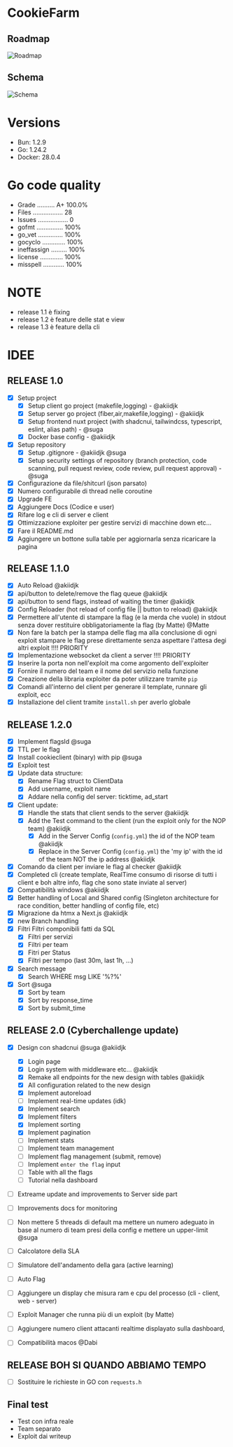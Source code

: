 # CookieFarm

## Roadmap

![Roadmap](images/roadmap.png)

## Schema

![Schema](images/schema.png)

# Versions

- Bun: 1.2.9
- Go: 1.24.2
- Docker: 28.0.4


# Go code quality

- Grade .......... A+ 100.0%
- Files ................. 28
- Issues ................. 0
- gofmt ............... 100%
- go_vet .............. 100%
- gocyclo ............. 100%
- ineffassign ......... 100%
- license ............. 100%
- misspell ............ 100%


# NOTE

- release 1.1 è fixing
- release 1.2 è feature delle stat e view
- release 1.3 è feature della cli



# IDEE

## RELEASE 1.0
- [x] Setup project
  - [x] Setup client go project (makefile,logging) - @akiidjk
  - [x] Setup server go project (fiber,air,makefile,logging) - @akiidjk
  - [x] Setup frontend nuxt project (with shadcnui, tailwindcss, typescript, eslint, alias path) - @suga
  - [x] Docker base config - @akiidjk
- [x] Setup repository
  - [x] Setup .gitignore - @akiidjk @suga
  - [x] Setup security settings of repository (branch protection, code scanning, pull request review, code review, pull request approval) - @suga
- [x] Configurazione da file/shitcurl (json parsato)
- [x] Numero configurabile di thread nelle coroutine
- [x] Upgrade FE
- [x] Aggiungere Docs (Codice e user)
- [x] Rifare log e cli di server e client
- [x] Ottimizzazione exploiter per gestire servizi di macchine down etc...
- [x] Fare il README.md
- [x] Aggiungere un bottone sulla table per aggiornarla senza ricaricare la pagina

## RELEASE 1.1.0
- [x] Auto Reload @akiidjk
- [x] api/button to delete/remove the flag queue @akiidjk
- [x] api/button to send flags, instead of waiting the timer @akiidjk
- [x] Config Reloader (hot reload of config file || button to reload) @akiidjk
- [x] Permettere all'utente di stampare la flag (e la merda che vuole) in stdout senza dover restituire obbligatoriamente la flag (by Matte) @Matte
- [x] Non fare la batch per la stampa delle flag ma alla conclusione di ogni exploit stampare le flag prese direttamente senza aspettare l'attesa degi altri exploit !!!! PRIORITY
- [X] Implementazione websocket da client a server !!!! PRIORITY
- [x] Inserire la porta non nell'exploit ma come argomento dell'exploiter
- [x] Fornire il numero del team e il nome del servizio nella funzione
- [x] Creazione della libraria exploiter da poter utilizzare tramite `pip`
- [x] Comandi all'interno del client per generare il template, runnare gli exploit, ecc
- [x] Installazione del client tramite `install.sh` per averlo globale

## RELEASE 1.2.0

- [x] Implement flagsId @suga
- [x] TTL per le flag
- [x] Install cookieclient (binary) with pip @suga
- [x] Exploit test
- [x] Update data structure:
  - [x] Rename Flag struct to ClientData
  - [x] Add username, exploit name
  - [x] Addare nella config del server: ticktime, ad_start
- [x] Client update:
  - [x] Handle the stats that client sends to the server @akiidjk
  - [x] Add the Test command to the client (run the exploit only for the NOP team) @akiidjk
    - [x] Add in the Server Config (`config.yml`) the id of the NOP team @akiidjk
    - [x] Replace in the Server Config (`config.yml`) the 'my ip' with the id of the team NOT the ip address @akiidjk
- [x] Comando da client per inviare le flag al checker @akiidjk
- [x] Completed cli (create template, RealTime consumo di risorse di tutti i client e boh altre info, flag che sono state inviate al server)
- [x] Compatibilità windows @akiidjk
- [x] Better handling of Local and Shared config (Singleton architecture for race condition, better handling of config file, etc)
- [x] Migrazione da htmx a Next.js @akiidjk
- [x] new Branch handling
- [x] Filtri
   Filtri componibili fatti da SQL
   - [x] Filtri per servizi
   - [x] Filtri per team
   - [x] Fitri per Status
   - [x] Filtri per tempo (last 30m, last 1h, ...)
- [x] Search message
   - [x] Search WHERE msg LIKE '%?%'
- [x] Sort @suga
    - [x] Sort by team
    - [x] Sort by response_time
    - [x] Sort by submit_time

## RELEASE 2.0 (Cyberchallenge update)
- [x] Design con shadcnui @suga @akiidjk
  - [x] Login page
  - [x] Login system with middleware etc... @akiidjk
  - [x] Remake all endpoints for the new design with tables @akiidjk
  - [x] All configuration related to the new design
  - [x] Implement autoreload
  - [ ] Implement real-time updates (idk)
  - [x] Implement search
  - [x] Implement filters
  - [x] Implement sorting
  - [x] Implement pagination
  - [ ] Implement stats
  - [ ] Implement team management
  - [ ] Implement flag management (submit, remove)
  - [ ] Implement `enter the flag` input
  - [ ] Table with all the flags
  - [ ] Tutorial nella dashboard
- [ ] Extreame update and improvements to Server side part
- [ ] Improvements docs for monitoring
- [ ] Non mettere 5 threads di default ma mettere un numero adeguato in base al numero di team presi della config e mettere un upper-limit @suga
- [ ] Calcolatore della SLA
- [ ] Simulatore dell'andamento della gara (active learning)
- [ ] Auto Flag
- [ ] Aggiungere un display che misura ram e cpu del processo (cli - client, web - server)
- [ ] Exploit Manager che runna più di un exploit (by Matte)
- [ ] Aggiungere numero client attacanti realtime displayato sulla dashboard,
- [ ] Compatibilità macos @Dabi


## RELEASE BOH SI QUANDO ABBIAMO TEMPO
- [ ] Sostituire le richieste in GO con `requests.h`

## Final test

- Test con infra reale
- Team separato
- Exploit dai writeup
